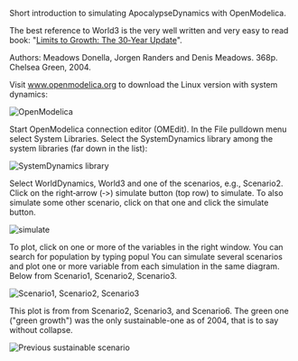
Short introduction to simulating ApocalypseDynamics with OpenModelica.

The best reference to World3 is the very well written and very easy to read book: "[Limits to Growth: The 30‐Year Update](https://www.goodreads.com/book/show/705418.The_Limits_to_Growth?ac=1&from_search=true)".

Authors: Meadows Donella, Jorgen Randers and Denis Meadows. 368p. Chelsea Green, 2004.

Visit www.openmodelica.org to download the Linux version with system dynamics:

![OpenModelica](https://lh3.googleusercontent.com/FF0GJLWDGlQgdPU600xjvPbmGZnSX2RO66LHkHF0Xwnlhd3qYXxDaYkKlmqENuKyD_t7N3l6Sxnx2C0Rgk7rcRLajz6i-Z-52J5Z2RKGq5fbe7qtNwCE8_c4T82QWetsDD0_wMOfFBdEjR23je00h1IBijZnMS3BGHfEXUMkg_QuvoDwaSoCNWeKN0PdPQqbOdj69J56mTlpggZM5KEIJidV6AIod7h0D9zmXn6VNQgqBxTAwZrXkBGepUNFYbLT-7bXscggnSSqSNsajFJX2ZR9RwblTJLBReaRCvxrqMQG0ytSX8Zjtu8b19o5H3ZGrF_BlcgLicxxUbPWTiExaVmRiIFAldQl2pz_vTNpEhoaDP7n5RT8uQoahhY3vNEMrZzb9uWJYvQwx-Ok8ep7Rxaf2nbd2M6691ludITdu-SKSVEogcm7R9tydKVN0GbtPxlFA2fS5SBkHa4jnhgmeuFXEp48AWFM9B3HvzNguy6Tho6rEdXYWiIvu2_ci-sYSV8pcRL85EKI39kCyuBCk82lD11w3JrKlHCKNdLEofyYg-RvIRS_mywP-qWUJtE5iAUuMo_uBfM4wPxGcFv1rKotTxdssfuaMErGOvpUTBvSdYdvykTJLjCjnpSZ9d4xDN4VQOKfYF1WswlCaCr8mi8KIpUnm9j3O-Xvhy6qyZ3Skqp1dt-0YMV52kuWE45cVqyw-VNmOjirVjEbMdE07CCpQIWRRVttpW4Ioc9a2agww9tD=w695-h508-no)

Start OpenModelica connection editor (OMEdit). In the File pulldown menu select System Libraries. Select the SystemDynamics library among the system libraries (far down in the list):

![SystemDynamics library](https://lh3.googleusercontent.com/xZ1qobv9Q5M2-Jhti5r_0uqZwK6sznT19Rs_qmrsLJTEknPBUbZWQBthyc9DPnqJYwi4fgnBmQgJS2Uei-EGnXAF9aZVyu8v9Opy1IdzQAEAGLt17N3w-C_qkHr0Dqfk7pVIPs_iZ8yC0cJgPPMUp3_qqj6gBRJFSSTKRUdydX6cBrcfymizxuyG06ITqTmTn6q4DXhK-t0xpvXN17Q6d8W-waVfG6f9yrePN574LBY9-0M5DYkmk3lgINdbee6ensu2Xbzn9o5pUvIHwULLxGKm-XWkJ6J3RSa3ieKvNlqdm8yNvufqh5du1kFMXKnnrggklhL2L3fC83dFcUN-Z0eX4_l8Mxn2TiYhuMO1p3TOfiVICRBgFgu74B17GyTplhpITLfwXSP9oCMTxUgDJ6Q2O2indY4WSBk6tF5W83Tvarq0vJp4AkD0AnjVJOtBj-O1GAvSuV2vXQ5wtWXLXsBTmYl9mqGO4-kyaaaSey3PiBSvlLjN00IfodnCjOw1lnhboOnN4YlkAkxDjjJDQdBU5z7ez78c7JRyTjapnzaV7ksorqyZI_4b9kSyr9842XAuUTuAQ0Hesylx2tLXK16sEZPLKed3oIEU8dUpFL6uHZO3WMjXhXTWCmfC-bm0jUyqcQYF7Mb7N63OCxgADZrQ2NoBM3wDuOJyFSjm_XdMT8L9pmetrbdezNKjPsUas5UwzY4LDii1bXAH1Lt8_OnXs7BODMntRUAQ8cdZYHXjhKmI=w666-h593-no)

Select WorldDynamics, World3 and one of the scenarios, e.g., Scenario2. Click on the right‐arrow (‐>) simulate button (top row) to simulate. To also simulate some other scenario, click on that one and click the simulate button.

![simulate](https://lh3.googleusercontent.com/_0cFEs7shRmJcNZUC9g6pAIf1rwS46kvnp9E8_M2WWfeuKcPo6dfZ_QbSC5e14wQZPpzI0YWwv07e7kamcRA-VUZ10Bvg5JC3-UzunWKoM0KImehllHfIB89W6qGkWN5cWvjTThfOTjgmSrb9fRPwFH69rtgoPUbHaNaZ18bOK1QzQJX-BenBieKRcfFsGibiLOQr4paTa3hF5ozuZ-fiX9UrYz35B2PYnvdS2PX4I0n8Ca5v8X1x2oZDdrjLTptvLo6Deynas5deeDcuj0QvpEe5WXSft9bpDfOOWoBFEufq9xctgOnmWr1kuS1vxY0oTiqXtgxWnEsC_mFZyIh5dM1Jx-H8_D3sDIrh-NpgWvABxXLeotaWMny3Px79jdonYRMd6xxN69A8PSVZQ5Z20mrpO93Pj3LKawI6QoiwcKPEWm3fsKeoLGCbnTBZuZm1AX8YxDOpKhJfrCrVs4ML59HdOd5mUqqt4xrYMOh7o_EkEWEoCyVfGoSLZn-1zfShR3MMC4DOqJm7_QJeZkYnjpM8bDBfuGrZl0W4pe563wvkTtZoktnBfpET4d6icSoFDZxLkWgVBcONJw5fR3cbptKQmzsZeO4qIeqq11UTz0lBmJ8W-9sqy6y1dh-3-yG75xyPOZjxX4sCOkc79qbpnKjI6G5jtZSUpYaP6W5u67w-TI_xMqy0ROdhAKZx7xp4ijVIKdhZyUIcOASW1xmJZYCSRoiKfZyIZFuIV_idFcfZnQO=w1043-h648-no)

To plot, click on one or more of the variables in the right window. You can search for population by typing popul You can simulate several scenarios and plot one or more variable from each simulation in the same diagram. Below from Scenario1, Scenario2, Scenario3.

![Scenario1, Scenario2, Scenario3](https://lh3.googleusercontent.com/GgD9-oGZZAHec0dcB3Ui1MercWs9d77NMbBoso6Hq42AaSz7yazHPxKV9uUUDN2BgnNmnUImlPf-D3gybCgwo6bZpzCcqHH83hVHY1IgEkI6zd3KbFtW1Db1BgMrBesnoesG4djuyod_OCaWX5DQu0Gc6cEGHFyyayb2nvqVG5FyxbKSVppQF1UYTLZnHs-M284eJ3DfxWDaw7dilS9fJsmVjviZG8ZYboqfcnO8cTIh8A6VDyUzoWFUsrcob7PXSufaVhco0qEjsuHEbKsILyrpoSLYe4qcmORyFtvlgkLnqKVLGD3cokxgQZ6h-yOUvpu2jZ6GpjtQC0WxBmxSGREiiABssmzLAOPQBSUvldEuWWNPxYHwXILW_t86ZEqDfD5xXnymxRRqMM9RibAboTRkmNbnabzbHzoKxl_eVvNcPFF5m1V-HObTZSL6oCT1p5S3f8mtdetxGpEFpfOXPtd2YSNwSKiWBqFKGFNPZGLeSZIPtloJs85MkScszeBC4bxXUxJ6-qc_zUjEUp2op6i33wyGNPFbNWb7OnLsOwIKasld-HCyyzybGC_9LasGnhyHz7jvDgolSvRY_SDu13eY4Yq0Q2fHipwgWGRc9ID2Ue-JkTIcdWMEWOuAe_l4tDvboQP0W3CumFk7i9O2subWTY28GRX8G8HsPm9G0oGUDxHnLmmp77kuHlzFXuRLV6W94Vgtv5uY_KaDMCDclTBmZdUkpRBq_vJELeYIz2kpSQ76=w1055-h660-no)

This plot is from from Scenario2, Scenario3, and Scenario6. The green one ("green growth") was the only sustainable-one as of 2004, that is to say without collapse.

![Previous sustainable scenario](https://lh3.googleusercontent.com/uTHGxPRWP6rfeiEr2XdO0vQ6b7Las47OzcF0KOUEYHtDRi_yIfwOigHRzITAlhIzcbRhGa9jkz4j6D_HSu9pbtD8OjXVkFNlx6KEkeS51cmvT8KZsjH_GETCGazP3egReafa4ov_dKyz8Q4NRnJHgrSBfOs5pGws4CSf3R4cyWDpre9aM_Bv0jAOgPjn7DVdvFwQ6eiNK9p5rlYCleqIpO9a1Se1WU48ZOG8UagzhDRfYmuBQUPRRYo0XQrZsbu9Ng5-yExaialsGbM2ytb8xKXcHGXqGzTga8YOdfGr0dzX0ur4IQXWtF988QI3EAgQR1SfdCRamzA4LlDYUFGVjTNdkfLxvb8Da1k7WMRDpUBeD1GFy1JOyBLDcyc3swqf2SUPKg3AG9JHjBPOYHMaL69A7Iuo-vOlGgDDNW6fhzcO30CneUA4jVEKcGLZgqJhMTxuYlKiNGKGRMTv7sXDionbQ3yUQCPCAXSCOUxxClar2PfyRXveQqMNRMTGH9wsSVComxZqdcoFO38SxqS8lWliZc8PqybVhK-t5_jZ37Ux8pQWJu9nk_kJL9hx7QG75IShjpB7i-GoD5LYYjnqvvKVLa1xVomg20QM6INZPpl4SYP1aM0ay0yt82EImYw-5IbeMj3Rj6KlqLewdafS3c-EXeQd9OYideKUPEXxm-p-8_49UW-i5UFRiCg-YVaBnaaViK9oxn68t046l0ik5oFzYxAUG2oV9t5V1qcfSKYG8F4u=w1077-h671-no)
